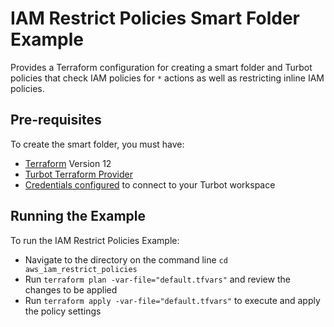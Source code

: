 # IAM Restrict Policies Smart Folder Example 

Provides a Terraform configuration for creating a smart folder and Turbot policies that check IAM policies for `*` actions as well as restricting inline IAM policies.


## Pre-requisites

To create the smart folder, you must have:
- [Terraform](https://www.terraform.io) Version 12
- [Turbot Terraform Provider](https://github.com/turbotio/terraform-provider-turbot)
- [Credentials configured](https://turbot.com/v5/docs/reference/cli/installation#setup-your-turbot-credentials) to connect to your Turbot workspace

## Running the Example

To run the IAM Restrict Policies Example:
- Navigate to the directory on the command line `cd aws_iam_restrict_policies`
- Run `terraform plan -var-file="default.tfvars"` and review the changes to be applied
- Run `terraform apply -var-file="default.tfvars"` to execute and apply the policy settings
